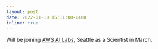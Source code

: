 ```yaml
---
layout: post
date: 2022-01-10 15:11:00-0400
inline: true
---
```


Will be joining [AWS AI Labs](https://aws.amazon.com/ai/), Seattle as a Scientist in March.